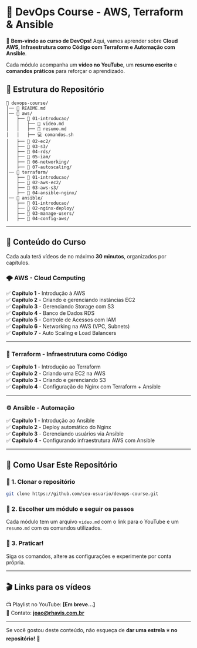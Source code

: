 # 📢 DevOps Course - AWS, Terraform & Ansible

🚀 **Bem-vindo ao curso de DevOps!** Aqui, vamos aprender sobre **Cloud AWS, Infraestrutura como Código com Terraform e Automação com Ansible**.

Cada módulo acompanha um **vídeo no YouTube**, um **resumo escrito** e **comandos práticos** para reforçar o aprendizado.

## 📂 Estrutura do Repositório

```plaintext
📁 devops-course/
│── 📜 README.md
│── 📁 aws/
│   ├── 📁 01-introducao/
│   │   ├── 🎥 video.md
│   │   ├── 📜 resumo.md
│   │   ├── 💻 comandos.sh
│   ├── 📁 02-ec2/
│   ├── 📁 03-s3/
│   ├── 📁 04-rds/
│   ├── 📁 05-iam/
│   ├── 📁 06-networking/
│   ├── 📁 07-autoscaling/
│── 📁 terraform/
│   ├── 📁 01-introducao/
│   ├── 📁 02-aws-ec2/
│   ├── 📁 03-aws-s3/
│   ├── 📁 04-ansible-nginx/
│── 📁 ansible/
│   ├── 📁 01-introducao/
│   ├── 📁 02-nginx-deploy/
│   ├── 📁 03-manage-users/
│   ├── 📁 04-config-aws/
```

---

## 📖 Conteúdo do Curso

Cada aula terá vídeos de no máximo **30 minutos**, organizados por capítulos.

### 🌩️ AWS - Cloud Computing
✅ **Capítulo 1** - Introdução à AWS  
✅ **Capítulo 2** - Criando e gerenciando instâncias EC2  
✅ **Capítulo 3** - Gerenciando Storage com S3  
✅ **Capítulo 4** - Banco de Dados RDS  
✅ **Capítulo 5** - Controle de Acessos com IAM  
✅ **Capítulo 6** - Networking na AWS (VPC, Subnets)  
✅ **Capítulo 7** - Auto Scaling e Load Balancers  

---

### 📜 Terraform - Infraestrutura como Código
✅ **Capítulo 1** - Introdução ao Terraform  
✅ **Capítulo 2** - Criando uma EC2 na AWS  
✅ **Capítulo 3** - Criando e gerenciando S3  
✅ **Capítulo 4** - Configuração do Nginx com Terraform + Ansible  

---

### ⚙️ Ansible - Automação
✅ **Capítulo 1** - Introdução ao Ansible  
✅ **Capítulo 2** - Deploy automático do Nginx  
✅ **Capítulo 3** - Gerenciando usuários via Ansible  
✅ **Capítulo 4** - Configurando infraestrutura AWS com Ansible  

---

## 📌 Como Usar Este Repositório

### 🔹 1. Clonar o repositório
```sh
git clone https://github.com/seu-usuario/devops-course.git
```

### 🔹 2. Escolher um módulo e seguir os passos
Cada módulo tem um arquivo `video.md` com o link para o YouTube e um `resumo.md` com os comandos utilizados.

### 🔹 3. Praticar!
Siga os comandos, altere as configurações e experimente por conta própria.

---

## 🎬 Links para os vídeos
📺 Playlist no YouTube: **[Em breve...]**  
📩 Contato: **joao@rhavis.com.br**

---

Se você gostou deste conteúdo, não esqueça de **dar uma estrela ⭐ no repositório!** 🚀
